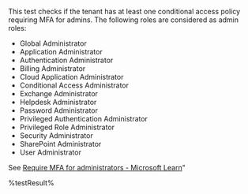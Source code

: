 This test checks if the tenant has at least one conditional access policy requiring MFA for admins.
The following roles are considered as admin roles:

- Global Administrator
- Application Administrator
- Authentication Administrator
- Billing Administrator
- Cloud Application Administrator
- Conditional Access Administrator
- Exchange Administrator
- Helpdesk Administrator
- Password Administrator
- Privileged Authentication Administrator
- Privileged Role Administrator
- Security Administrator
- SharePoint Administrator
- User Administrator

See [Require MFA for administrators - Microsoft Learn](https://learn.microsoft.com/entra/identity/conditional-access/howto-conditional-access-policy-admin-mfa)"

<!--- Results --->

%testResult%